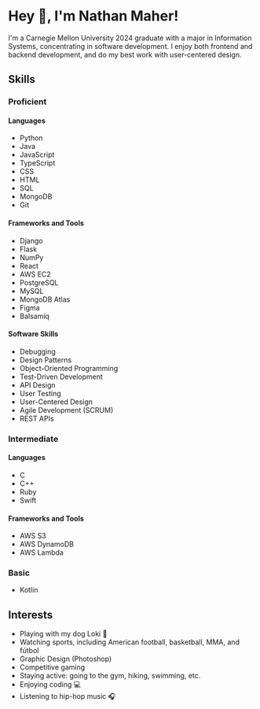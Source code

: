 # Hey 👋, I'm Nathan Maher!

I'm a Carnegie Mellon University 2024 graduate with a major in Information Systems, concentrating in software development. I enjoy both frontend and backend development, and do my best work with user-centered design.

## Skills

### Proficient

#### Languages
- Python
- Java
- JavaScript
- TypeScript
- CSS
- HTML
- SQL
- MongoDB
- Git

#### Frameworks and Tools
- Django
- Flask
- NumPy
- React
- AWS EC2
- PostgreSQL
- MySQL
- MongoDB Atlas
- Figma
- Balsamiq

#### Software Skills
- Debugging
- Design Patterns
- Object-Oriented Programming
- Test-Driven Development
- API Design
- User Testing
- User-Centered Design
- Agile Development (SCRUM)
- REST APIs

### Intermediate

#### Languages
- C
- C++
- Ruby
- Swift

#### Frameworks and Tools
- AWS S3
- AWS DynamoDB
- AWS Lambda

### Basic

- Kotlin

## Interests

- Playing with my dog Loki 🐾
- Watching sports, including American football, basketball, MMA, and fútbol
- Graphic Design (Photoshop)
- Competitive gaming
- Staying active: going to the gym, hiking, swimming, etc.
- Enjoying coding 💻
- Listening to hip-hop music 🎧
